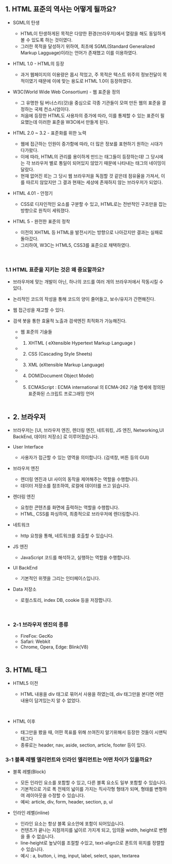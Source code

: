 ## 1. HTML 표준의 역사는 어떻게 될까요?

- SGML의 탄생

  - HTML이 탄생하게된 목적은 다양한 환경(브라우저)에서 열람을 해도 동일하게 볼 수 있도록 하는 것이였다.
  - 그러한 목적을 달성하기 위하여, 최초에 SGML(Standard Generalized Markup Lagguage)이라는 언어가 존재했고 이를 이용하였다.

- HTML 1.0 - HTML의 등장

  - 과거 웹페이지의 이용량은 몹시 적었고, 주 목적은 텍스트 위주의 정보전달이 목적이였기 때문에 이에 맞는 용도로 HTML 1.0이 등장하였다.

- W3C(World Wide Web Consortium) - 웹 표준을 정의

  - 그 유명한 팀 버너스리(갓)을 중심으로 각종 기관들이 모여 만든 웹의 표준을 결정하는 국제 컨소시엄이다.
  - 처음에 등장한 HTML도 사용자의 증가에 따라, 이를 통제할 수 있는 표준이 필요했는데 이러한 표준을 W3C에서 만들게 된다.

- HTML 2.0 ~ 3.2 - 표준화를 위한 노력

  - 웹에 접근하는 인원이 증가함에 따라, 더 많은 정보를 표현하기 원하는 시대가 다가왔다.
  - 이에 따라, HTML의 관리를 용이하게 만드는 태그들이 등장하는데! 그 당시에는 각 브라우저 별로 통일이 되어있지 않았기 때문에 나타내는 태그의 네이밍이 달랐다.
  - 현재 없어진 IE는 그 당시 웹 브라우저을 독점할 것 같은데 점유율을 가져서, 이를 따르지 않았지만 그 결과 현재는 세상에 존재하지 않는 브라우저가 되었다.

- HTML 4.01 - 안정기

  - CSS로 디자인적인 요소를 구분할 수 있고, HTML로는 전반적인 구조만을 잡는 방향으로 원칙이 세워졌다.

- HTML 5 - 완전한 표준의 정착
  - 이전의 XHTML 등 HTML을 발전시키는 방향으로 나아갔지만 결과는 실패로 돌아갔다.
  - 그리하여, W3C는 HTML5, CSS3를 표준으로 채택하였다.

<br>

### 1.1 HTML 표준을 지키는 것은 왜 중요할까요?

- 브라우저에 맞는 개발이 아닌, 하나의 코드를 여러 개의 브라우저에서 작동시킬 수 있다.
- 논리적인 코드의 작성을 통해 코드의 양이 줄어들고, 보수/유지가 간편해진다.
- 웹 접근성을 재고할 수 있다.
- 검색 봇을 통한 효율적 노출과 검색엔진 최적화가 가능해진다.

  - 웹 표준의 기술들
  - 1. XHTML ( eXtensible Hypertext Markup Language )
  - 2. CSS (Cascading Style Sheets)
  - 3. XML (eXtensible Markup Language)
  - 4. DOM(Document Object Model)
  - 5. ECMAScript : ECMA international 의 ECMA-262 기술 명세에 정의된 표준화된 스크립트 프로그래밍 언어
       <br><br>

- ## 2. 브라우저
- 브라우저는 [UI, 브라우저 엔진, 렌더링 엔진, 네트워킹, JS 엔진, Networking,UI BackEnd, 데이터 저장소] 로 이루어졌습니다.

- User Interface
  - 사용자가 접근할 수 있는 영역을 의미합니다. (검색창, 버튼 등의 GUI)
- 브라우저 엔진
  - 렌더링 엔진과 UI 사이의 동작을 제어해주는 역할을 수행합니다.
  - 데이터 저장소를 참조하여, 로컬에 데이터를 쓰고 읽습니다.
- 렌더링 엔진
  - 요청한 콘텐츠를 화면에 출력하는 역할을 수행합니다.
  - HTML, CSS를 파싱하여, 최종적으로 브라우저에 렌더링합니다.
- 네트워크
  - http 요청을 통해, 네트워크를 호출할 수 있습니다.
- JS 엔진
  - JavaScript 코드를 해석하고, 실행하는 역할을 수행합니다.
- UI BackEnd
  - 기본적인 위젯을 그리는 인터페이스입니다.
- Data 저장소
  - 로컬스토리, index DB, cookie 등을 저장합니다.

<br>

- ### 2-1 브라우저 엔진의 종류
  - FireFox: GecKo
  - Safari: Webkit
  - Chrome, Opera, Edge: Blink(V8)
    <br><br>

## 3. HTML 태그

- HTML5 이전

  - HTML 내용을 div 태그로 묶어서 사용을 하였는데, div 태그만을 본다면 어떤 내용이 담겨있는지 알 수 없었다.

       <br>

- HTML 이후
  - 태그만을 봤을 때, 어떤 목표를 위해 쓰여진지 알기위해서 등장한 것들이 시맨틱 태그다
  - 종류로는 header, nav, aside, section, article, footer 등이 있다.

### 3-1 블록 레벨 엘리먼트와 인라인 엘리먼트는 어떤 차이가 있을까요?

- 블록 레벨(Block)

  - 모든 인라인 요소를 포함할 수 있고, 다른 블록 요소도 일부 포함할 수 있습니다.
  - 기본적으로 가로 폭 전체의 넓이를 가지는 직사각형 형태가 되며, 형태를 변형하여 레이아웃을 수정할 수 있습니다.
  - 예씨: article, div, form, header, section, p, ul

- 인라인 레벨(inline)
  - 인라인 요소는 항상 블록 요소안에 포함이 되어있습니다.
  - 컨텐츠가 끝나는 지점까지를 넓이르 가지게 되고, 임의올 width, height로 변형을 줄 수 없습니다.
  - line-height로 높낮이를 조절할 수있고, text-align으로 폰트의 위치를 정렬할 수 있습니다.
  - 예시 : a, button, i, img, input, label, select, span, textarea
